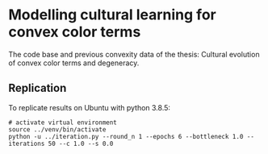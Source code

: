 # Modelling cultural learning for convex color terms
The code base and previous convexity data of the thesis: Cultural evolution of convex color terms and degeneracy.

## Replication

To replicate results on Ubuntu with python 3.8.5:

```
# activate virtual environment
source ../venv/bin/activate
python -u ../iteration.py --round_n 1 --epochs 6 --bottleneck 1.0 --iterations 50 --c 1.0 --s 0.0
```

